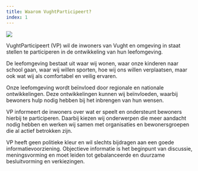```yaml
---
title: Waarom VughtParticipeert?
index: 1
---
```

![](/uploads/schermafdruk-2019-09-23-22.52.54.png)

VughtParticipeert (VP) wil de inwoners van Vught en omgeving in staat stellen te participeren in de ontwikkeling van hun leefomgeving. 

De leefomgeving bestaat uit waar wij wonen, waar onze kinderen naar school gaan, waar wij willen sporten, hoe wij ons willen verplaatsen, maar ook wat wij als comfortabel en veilig ervaren.

Onze leefomgeving wordt beïnvloed door regionale en nationale ontwikkelingen. Deze ontwikkelingen kunnen wij beïnvloeden, waarbij bewoners hulp nodig hebben bij het inbrengen van hun wensen. 

VP informeert de inwoners over wat er speelt en ondersteunt bewoners hierbij te participeren. Daarbij kiezen wij onderwerpen die meer aandacht nodig hebben en werken wij samen met organisaties en bewonersgroepen die al actief betrokken zijn.

VP heeft geen politieke kleur en wil slechts bijdragen aan een goede informatievoorziening. Objectieve informatie is het beginpunt van discussie, meningsvorming en moet leiden tot gebalanceerde en duurzame besluitvorming en verkiezingen.
